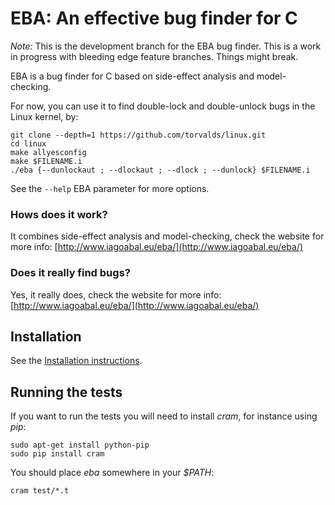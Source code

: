 # EBA: An effective bug finder for C

*Note:* This is the development branch for the EBA bug finder. This is a work in progress with bleeding edge feature branches. Things might break. 

EBA is a bug finder for C based on side-effect analysis and model-checking.

For now, you can use it to find double-lock and double-unlock bugs in the Linux kernel, by:

    git clone --depth=1 https://github.com/torvalds/linux.git
    cd linux
    make allyesconfig
    make $FILENAME.i
    ./eba {--dunlockaut ; --dlockaut ; --dlock ; --dunlock} $FILENAME.i

See the `--help` EBA parameter for more options. 

### Hows does it work?

It combines side-effect analysis and model-checking, check the website for more info: [http://www.iagoabal.eu/eba/](http://www.iagoabal.eu/eba/)

### Does it really find bugs?

Yes, it really does, check the website for more info: [http://www.iagoabal.eu/eba/](http://www.iagoabal.eu/eba/)

## Installation

See the [Installation instructions](INSTALL.md).

## Running the tests

If you want to run the tests you will need to install _cram_, for instance using _pip_:

    sudo apt-get install python-pip
    sudo pip install cram

You should place _eba_ somewhere in your _$PATH_:

    cram test/*.t
